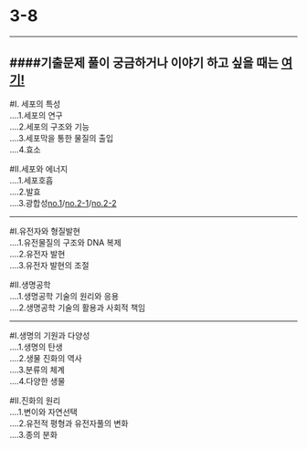 # 3-8

---
####기출문제 풀이       궁금하거나 이야기 하고 싶을 때는 [여기!](https://padlet.com/dreamkii816/38)
---

#Ⅰ. 세포의 특성  
....1.세포의 연구     
....2.세포의 구조와 기능     
....3.세포막을 통한 물질의 출입     
....4.효소     

#Ⅱ.세포와 에너지    
....1.세포호흡   
....2.발효  
....3.광합성[no.1](https://www.youtube.com/watch?v=FZRwkdN9gR8)/[no.2-1](https://www.youtube.com/watch?v=vBCRTzYHK6c)/[no.2-2](https://www.youtube.com/watch?v=9uElQTVBT3U&feature=youtu.be)

---

#Ⅰ.유전자와 형질발현  
....1.유전물질의 구조와 DNA 복제  
....2.유전자 발현  
....3.유전자 발현의 조절  

#Ⅱ.생명공학  
....1.생명공학 기술의 원리와 응용  
....2.생명공학 기술의 활용과 사회적 책임  

---

#Ⅰ.생명의 기원과 다양성  
....1.생명의 탄생  
....2.생물 진화의 역사  
....3.분류의 체계  
....4.다양한 생물  

#Ⅱ.진화의 원리  
....1.변이와 자연선택  
....2.유전적 평형과 유전자풀의 변화  
....3.종의 분화  
